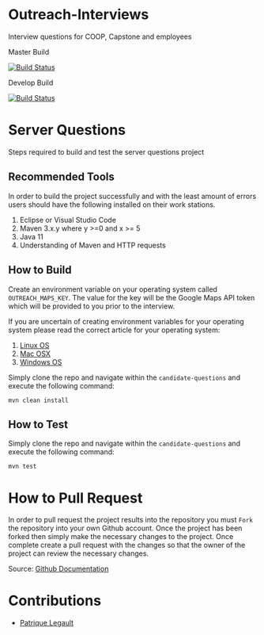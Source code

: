 # Outreach-Interviews
Interview questions for COOP, Capstone and employees

Master Build

[![Build Status](https://travis-ci.com/AES-Outreach/Outreach-Interviews.svg?token=Q2Kk8fYfCWzCrC5pSjcD&branch=master)](https://travis-ci.com/AES-Outreach/Outreach-Interviews)

Develop Build

[![Build Status](https://travis-ci.com/AES-Outreach/Outreach-Interviews.svg?token=Q2Kk8fYfCWzCrC5pSjcD&branch=develop)](https://travis-ci.com/AES-Outreach/Outreach-Interviews)

# Server Questions

Steps required to build and test the server questions project

## Recommended Tools

In order to build the project successfully and with the least amount of errors users should have the following installed on their work stations.

1. Eclipse or Visual Studio Code
2. Maven 3.x.y where y >=0 and x >= 5
3. Java 11
4. Understanding of Maven and HTTP requests

## How to Build
 Create an environment variable on your operating system called `OUTREACH_MAPS_KEY`. The value for the key will be the Google Maps API token which will be provided to you prior to the interview.

 If you are uncertain of creating environment variables for your operating system please read the correct article for your operating system:
 1. [Linux OS](https://www.digitalocean.com/community/tutorials/how-to-read-and-set-environmental-and-shell-variables-on-a-linux-vps)
 2. [Mac OSX](https://medium.com/@himanshuagarwal1395/setting-up-environment-variables-in-macos-sierra-f5978369b255)
 3. [Windows OS](https://helpdeskgeek.com/how-to/create-custom-environment-variables-in-windows/)

 Simply clone the repo and navigate within the `candidate-questions` and execute the following command:

 `mvn clean install`

 ## How to Test

 Simply clone the repo and navigate within the `candidate-questions` and execute the following command:

 `mvn test`

 # How to Pull Request

 In order to pull request the project results into the repository you must `Fork` the repository into your own Github account. Once the project has been forked then simply make the necessary changes to the project. Once complete create a pull request with the changes so that the owner of the project can review the necessary changes.

 Source: [Github Documentation](https://help.github.com/en/articles/fork-a-repo)

 # Contributions

- [Patrique Legault](mailto:patrique.legault@uottawa.ca)



